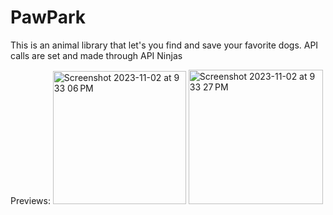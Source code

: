 # PawPark
This is an animal library that let's you find and save your favorite dogs. API calls are set and made through API Ninjas

Previews: 
<img width="213" alt="Screenshot 2023-11-02 at 9 33 06 PM" src="https://github.com/Burenman/PawPark/assets/102731422/b304e6cc-cda1-4169-82c8-089a97fb43ce">
<img width="215" alt="Screenshot 2023-11-02 at 9 33 27 PM" src="https://github.com/Burenman/PawPark/assets/102731422/a3763b8e-b65e-47eb-8ee5-de7ff7464b46">
